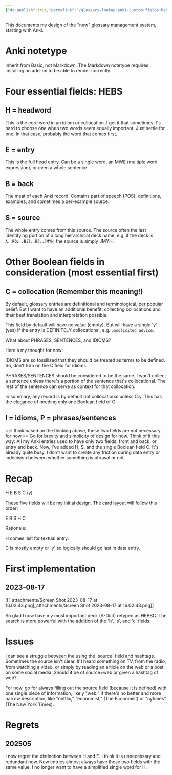 ```yaml
---
{"dg-publish":true,"permalink":"/glossary-lookup-anki-custom-fields-hebsc/","noteIcon":"2"}
---
```


This documents my design of the "new" glossary management system, starting with Anki.
# Anki notetype

Inherit from Basic, not Markdown. The Markdown notetype requires installing an add-on to be able to render correctly. 
# Four essential fields: HEBS

## H = headword
This is the core word in an idiom or collocation. I get it that sometimes it's hard to choose one when two words seem equally important. Just settle for one. In that case, probably the word that comes first.
## E = entry
This is the full head entry. Can be a single word, an MWE (multiple word expression), or even a whole sentence.
## B = back
The meat of each Anki record. Contains part of speech (POS), definitions, examples, and sometimes a per-example source.
## S = source
The whole entry comes from this source. The source often the last identifying portion of a long hierarchical deck name, e.g. if the deck is `A::ROz::Bil::EC::JMYH`, the source is simply JMYH.
# Other Boolean fields in consideration (most essential first)

## C = collocation (Remember this meaning!)

By default, glossary entries are definitional and terminological, per popular belief. But I want to have an additional benefit: collecting collocations and their best translation and interpretation possible. 

This field by default will have no value (empty). But will have a single 'y' (yes) if the entry is DEFINITELY collocational, e.g. `unsolicited advice`.

What about PHRASES, SENTENCES, and IDIOMS?

Here's my thought for now:

IDIOMS are so fossilized that they should be treated as terms to be defined. So, don't turn on the C field for idioms.

PHRASES/SENTENCES should be considered to be the same. I won't collect a sentence unless there's a portion of the sentence that's collocational. The rest of the sentence can serve as context for that collocation.

In summary, any record is by default not collocational unless C:y. This has the elegance of needing only one Boolean field of C.

## I = idioms, P = phrases/sentences

==I think based on the thinking above, these two fields are not necessary for now.== Go for brevity and simplicity of design for now. Think of it this way: All my Anki entries used to have only two fields: front and back, or entry and back. Now, I've added H, S, and the single Boolean field C. It's already quite busy. I don't want to create any friction during data entry or indecision between whether something is phrasal or not.

# Recap

H
E
B
S
C (y)

These five fields will be my initial design. The card layout will follow this order:

E
B
S
H
C

Rationale: 

H comes last for textual entry. 

C is mostly empty or 'y' so logically should go last in data entry.

# First implementation

## 2023-08-17

![[_attachments/Screen Shot 2023-08-17 at 16.02.43.png\|_attachments/Screen Shot 2023-08-17 at 16.02.43.png]]

So glad I now have my most important deck (A-Dict) retyped as HEBSC. The search is more powerful with the addition of the 'h', 's', and 'c' fields. 
# Issues

I can see a struggle between the using the 'source' field and hashtags. Sometimes the source isn't clear. If I heard something on TV, from the radio, from watching a video, or simply by reading an article on the web or a post on some social media. Should it be of source=web or given a hashtag of web? 

For now, go for always filling out the source field (because it is defined) with one single piece of information, likely "web," if there's no better and more narrow description, like "netflix," "economist," (The Economist) or "nytimes" (The New York Times).

# Regrets

## 202505 

I now regret the distinction between H and E. I think it is unnecessary and redundant now. New entries almost always have these two fields with the same value. I no longer want to have a simplified single word for H.
